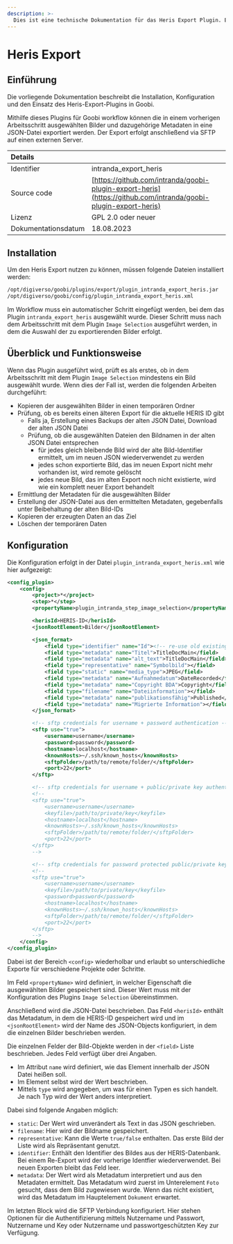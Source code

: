 ```yaml
---
description: >-
  Dies ist eine technische Dokumentation für das Heris Export Plugin. Es ermöglicht den Export von ausgewählten Bildern und ihren dazugehörigen Metadaten auf einen SFTP Server.
---
```


# Heris Export

## Einführung
Die vorliegende Dokumentation beschreibt die Installation, Konfiguration und den Einsatz des Heris-Export-Plugins in Goobi.

Mithilfe dieses Plugins für Goobi workflow können die in einem vorherigen Arbeitsschritt ausgewählten Bilder und dazugehörige Metadaten in eine JSON-Datei exportiert werden. Der Export erfolgt anschließend via SFTP auf einen externen Server.

| Details |  |
| :--- | :--- |
| Identifier | intranda_export_heris |
| Source code | [https://github.com/intranda/goobi-plugin-export-heris](https://github.com/intranda/goobi-plugin-export-heris) |
| Lizenz | GPL 2.0 oder neuer |
| Dokumentationsdatum | 18.08.2023 |


## Installation
Um den Heris Export nutzen zu können, müssen folgende Dateien installiert werden:

```bash
/opt/digiverso/goobi/plugins/export/plugin_intranda_export_heris.jar
/opt/digiverso/goobi/config/plugin_intranda_export_heris.xml
```

Im Workflow muss ein automatischer Schritt eingefügt werden, bei dem das Plugin `intranda_export_heris` ausgewählt wurde. Dieser Schritt muss nach dem Arbeitsschritt mit dem Plugin `Image Selection` ausgeführt werden, in dem die Auswahl der zu exportierenden Bilder erfolgt.


## Überblick und Funktionsweise
Wenn das Plugin ausgeführt wird, prüft es als erstes, ob in dem Arbeitsschritt mit dem Plugin `Image Selection` mindestens ein Bild ausgewählt wurde. Wenn dies der Fall ist, werden die folgenden Arbeiten durchgeführt:

* Kopieren der ausgewählten Bilder in einen temporären Ordner
* Prüfung, ob es bereits einen älteren Export für die aktuelle HERIS ID gibt
    * Falls ja, Erstellung eines Backups der alten JSON Datei, Download der alten JSON Datei
    * Prüfung, ob die ausgewählten Dateien den Bildnamen in der alten JSON Datei entsprechen
        * für jedes gleich bleibende Bild wird der alte Bild-Identifier ermittelt, um im neuen JSON wiederverwendet zu werden
        * jedes schon exportierte Bild, das im neuen Export nicht mehr vorhanden ist, wird remote gelöscht
        * jedes neue Bild, das im alten Export noch nicht existierte, wird wie ein komplett neuer Export behandelt
* Ermittlung der Metadaten für die ausgewählten Bilder
* Erstellung der JSON-Datei aus den ermittelten Metadaten, gegebenfalls unter Beibehaltung der alten Bild-IDs
* Kopieren der erzeugten Daten an das Ziel
* Löschen der temporären Daten

## Konfiguration
Die Konfiguration erfolgt in der Datei `plugin_intranda_export_heris.xml` wie hier aufgezeigt:

```xml
<config_plugin>
    <config>
        <project>*</project>
        <step>*</step>
        <propertyName>plugin_intranda_step_image_selection</propertyName>

        <herisId>HERIS-ID</herisId>
        <jsonRootElement>Bilder</jsonRootElement>

        <json_format>
            <field type="identifier" name="Id"><!-- re-use old existing id --></field>
            <field type="metadata" name="Titel">TitleDocMain</field>
            <field type="metadata" name="alt_text">TitleDocMain</field>
            <field type="representative" name="Symbolbild"></field>
            <field type="static" name="media_type">JPEG</field>
            <field type="metadata" name="Aufnahmedatum">DateRecorded</field>
            <field type="metadata" name="Copyright BDA">Copyright</field>
            <field type="filename" name="Dateiinformation"></field>
            <field type="metadata" name="publikationsfähig">Published</field>
            <field type="metadata" name="Migrierte Information"></field>
        </json_format>

        <!-- sftp credentials for username + password authentication -->
        <sftp use="true">
            <username>username</username>
            <password>password</password>
            <hostname>localhost</hostname>
            <knownHosts>~/.ssh/known_hosts</knownHosts>
            <sftpFolder>/path/to/remote/folder/</sftpFolder>
            <port>22</port>
        </sftp>

        <!-- sftp credentials for username + public/private key authentication -->
        <!-- 
        <sftp use="true">
            <username>username</username>
            <keyfile>/path/to/private/key</keyfile>
            <hostname>localhost</hostname>
            <knownHosts>~/.ssh/known_hosts</knownHosts>
            <sftpFolder>/path/to/remote/folder/</sftpFolder>
            <port>22</port>
        </sftp> 
        -->

        <!-- sftp credentials for password protected public/private key authentication -->
        <!-- 
        <sftp use="true">
            <username>username</username>
            <keyfile>/path/to/private/key</keyfile>
            <password>password</password>
            <hostname>localhost</hostname>
            <knownHosts>~/.ssh/known_hosts</knownHosts>
            <sftpFolder>/path/to/remote/folder/</sftpFolder>
            <port>22</port>
        </sftp> 
        -->
    </config>
</config_plugin>
```

Dabei ist der Bereich `<config>` wiederholbar und erlaubt so unterschiedliche Exporte für verschiedene Projekte oder Schritte.

Im Feld `<propertyName>` wird definiert, in welcher Eigenschaft die ausgewählten Bilder gespeichert sind. Dieser Wert muss mit der Konfiguration des Plugins `Image Selection` übereinstimmen.

Anschließend wird die JSON-Datei beschrieben. Das Feld `<herisId>` enthält das Metadatum, in dem die HERIS-ID gespeichert wird und im `<jsonRootElement>` wird der Name des JSON-Objects konfiguriert, in dem die einzelnen Bilder beschrieben werden.

Die einzelnen Felder der Bild-Objekte werden in der `<field>` Liste beschrieben. Jedes Feld verfügt über drei Angaben.
- Im Attribut `name` wird definiert, wie das Element innerhalb der JSON Datei heißen soll.
- Im Element selbst wird der Wert beschrieben.
- Mittels `type` wird angegeben, um was für einen Typen es sich handelt. Je nach Typ wird der Wert anders interpretiert.

Dabei sind folgende Angaben möglich:

- `static`: Der Wert wird unverändert als Text in das JSON geschrieben.
- `filename`: Hier wird der Bildname gespeichert.
- `representative`: Kann die Werte `true/false` enthalten. Das erste Bild der Liste wird als Repräsentant genutzt.
- `identifier`: Enthält den Identifier des Bildes aus der HERIS-Datenbank. Bei einem Re-Export wird der vorherige Identfier wiederverwendet. Bei neuen Exporten bleibt das Feld leer.
- `metadata`: Der Wert wird als Metadatum interpretiert und aus den Metadaten ermittelt. Das Metadatum wird zuerst im Unterelement `Foto` gesucht, dass dem Bild zugewiesen wurde. Wenn das nicht existiert, wird das Metadatum im Hauptelement `Dokument` erwartet.

Im letzten Block wird die SFTP Verbindung konfiguriert. Hier stehen Optionen für die Authentifizierung mittels Nutzername und Passwort, Nutzername und Key oder Nutzername und passwortgeschützten Key zur Verfügung.
